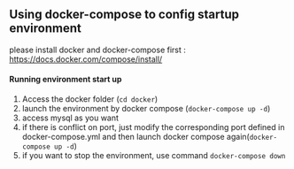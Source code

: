 ## Using docker-compose to config startup environment

please install docker and docker-compose first : https://docs.docker.com/compose/install/

#### Running environment start up

1. Access the docker folder (`cd docker`)
2. launch the environment by docker compose (`docker-compose up -d`)
3. access mysql as you want
4. if there is conflict on port, just modify the corresponding port defined in docker-compose.yml and then launch docker compose again(`docker-compose up -d`)
5. if you want to stop the environment, use command `docker-compose down`
